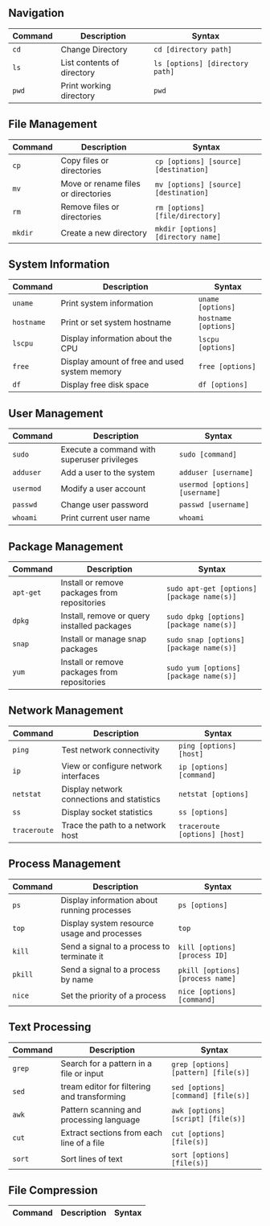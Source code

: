 ## Navigation

| Command | Description | Syntax |
| ------- | ----------- | ------ |
| `cd` | Change Directory | `cd [directory path]` |
| `ls` | List contents of directory	 | `ls [options] [directory path]` |
| `pwd` | Print working directory | `pwd` |


## File Management

| Command | Description | Syntax |
| ------- | ----------- | ------ |
| `cp` | Copy files or directories | `cp [options] [source] [destination]` |
| `mv` | Move or rename files or directories | `mv [options] [source] [destination]` |
| `rm` | Remove files or directories | `rm [options] [file/directory]` |
| `mkdir` | Create a new directory | `mkdir [options] [directory name]` |


## System Information

| Command | Description | Syntax |
| ------- | ----------- | ------ |
| `uname` |	Print system information | `uname [options]` |
| `hostname` | Print or set system hostname	| `hostname [options]` |
| `lscpu` | Display information about the CPU | `lscpu [options]` |
| `free` | Display amount of free and used system memory | `free [options]` |
| `df` | Display free disk space | `df [options]` |

## User Management

| Command | Description | Syntax |
| ------- | ----------- | ------ |
| `sudo`	| Execute a command with superuser privileges | `sudo [command]` |
| `adduser` | Add a user to the system | `adduser [username]` |
| `usermod` | Modify a user account | `usermod [options] [username]` |
| `passwd` | Change user password | `passwd [username]` |
| `whoami` | Print current user name | `whoami` |

## Package Management

| Command | Description | Syntax |
| ------- | ----------- | ------ |
| `apt-get` | Install or remove packages from repositories | `sudo apt-get [options] [package name(s)]` |
| `dpkg` | Install, remove or query installed packages | `sudo dpkg [options] [package name(s)]` |
| `snap` | Install or manage snap packages | `sudo snap [options] [package name(s)]` |
| `yum` | Install or remove packages from repositories | `sudo yum [options] [package name(s)]` |

## Network Management

| Command | Description | Syntax |
| ------- | ----------- | ------ |
| `ping` | Test network connectivity| `ping [options] [host]` |
| `ip` | View or configure network interfaces | `ip [options] [command]` |
| `netstat` | Display network connections and statistics | `netstat [options]` |
| `ss` | Display socket statistics | `ss [options]` |
| `traceroute` | Trace the path to a network host	| `traceroute [options] [host]` |

## Process Management

| Command | Description                                 |               Syntax              |
| ------- | ------------------------------------------- | --------------------------------- |
| `ps`	 | Display information about running processes	| `ps [options]`                      |
| `top`	 | Display system resource usage and processes	| `top`                               |
| `kill` | Send a signal to a process to terminate it	| `kill [options] [process ID]`       |
| `pkill`| Send a signal to a process by name	        | `pkill [options] [process name]`    |
| `nice` | Set the priority of a process	            | `nice [options] [command]`          |

## Text Processing

| Command | Description | Syntax |
| ------- | ----------- | ------ |
| `grep` | Search for a pattern in a file or input	    | `grep [options] [pattern] [file(s)]`  |
| `sed`	 | tream editor for filtering and transforming	| `sed [options] [command] [file(s)]`   |
| `awk`	 | Pattern scanning and processing language	    | `awk [options] [script] [file(s)]`    |
| `cut`	 | Extract sections from each line of a file	| `cut [options] [file(s)]`             |
| `sort` | Sort lines of text	                        | `sort [options] [file(s)]`            |

## File Compression

| Command | Description | Syntax |
| ------- | ----------- | ------ |